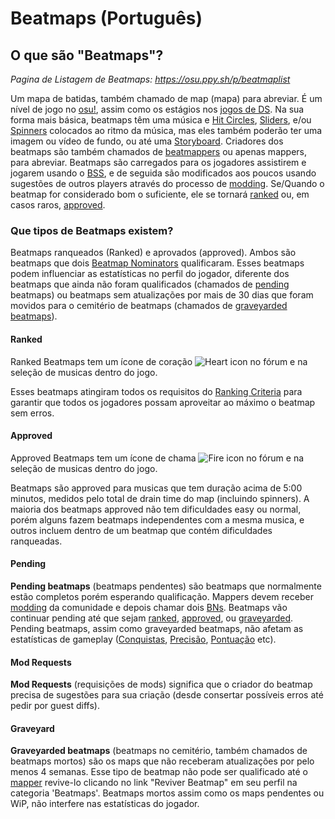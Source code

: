 # Beatmaps (Português)

## O que são "Beatmaps"?

*Pagina de Listagem de Beatmaps: <https://osu.ppy.sh/p/beatmaplist>*

Um mapa de batidas, também chamado de map (mapa) para abreviar. É um nível de jogo no [osu!](/wiki/Glossary), assim como os estágios nos [jogos de DS](/wiki/Glossary). Na sua forma mais básica, beatmaps têm uma música e [Hit Circles](/wiki/Hit_Objects), [Sliders](/wiki/Hit_Objects), e/ou [Spinners](/wiki/Hit_Objects) colocados ao ritmo da música, mas eles também poderão ter uma imagem ou vídeo de fundo, ou até uma [Storyboard](/wiki/Storyboards). Criadores dos beatmaps são também chamados de [beatmappers](/wiki/Glossary) ou apenas mappers, para abreviar. Beatmaps são carregados para os jogadores assistirem e jogarem usando o [BSS](/wiki/Glossary), e de seguida são modificados aos poucos usando sugestões de outros players através do processo de [modding](/wiki/Modding). Se/Quando o beatmap for considerado bom o suficiente, ele se tornará [ranked](#ranked) ou, em casos raros, [approved](#approved).

### Que tipos de Beatmaps existem?

Beatmaps ranqueados (Ranked) e aprovados (approved). Ambos são beatmaps que dois [Beatmap Nominators](/wiki/Beatmap_Nomination_Group) qualificaram. Esses beatmaps podem influenciar as estatísticas no perfil do jogador, diferente dos beatmaps que ainda não foram qualificados (chamados de [pending](#pending) beatmaps) ou beatmaps sem atualizações por mais de 30 dias que foram movidos para o cemitério de beatmaps (chamados de [graveyarded beatmaps](#graveyard)).

#### Ranked

Ranked Beatmaps tem um ícone de coração ![Heart icon](/wiki/shared/Heart.gif) no fórum e na seleção de musicas dentro do jogo.

Esses beatmaps atingiram todos os requisitos do [Ranking Criteria](/wiki/Ranking_Criteria) para garantir que todos os jogadores possam aproveitar ao máximo o beatmap sem erros.

#### Approved

Approved Beatmaps tem um ícone de chama ![Fire icon](/wiki/shared/Fire.gif) no fórum e na seleção de musicas dentro do jogo.

Beatmaps são approved para musicas que tem duração acima de 5:00 minutos, medidos pelo total de drain time do map (incluindo spinners). A maioria dos beatmaps approved não tem dificuldades easy ou normal, porém alguns fazem beatmaps independentes com a mesma musica, e outros incluem dentro de um beatmap que contém dificuldades ranqueadas.

#### Pending

**Pending beatmaps** (beatmaps pendentes) são beatmaps que normalmente estão completos porém esperando qualificação. Mappers devem receber [modding](/wiki/Modding) da comunidade e depois chamar dois [BNs](/wiki/Beatmap_Nomination_Group). Beatmaps vão continuar pending até que sejam [ranked](#ranked), [approved](#approved), ou [graveyarded](#graveyard). Pending beatmaps, assim como graveyarded beatmaps, não afetam as estatísticas de gameplay ([Conquistas](/wiki/Medals), [Precisão](/wiki/Accuracy), [Pontuação](/wiki/Score) etc).

#### Mod Requests

**Mod Requests** (requisições de mods) significa que o criador do beatmap precisa de sugestões para sua criação (desde consertar possíveis erros até pedir por guest diffs).

#### Graveyard

**Graveyarded beatmaps** (beatmaps no cemitério, também chamados de beatmaps mortos) são os maps que não receberam atualizações por pelo menos 4 semanas. Esse tipo de beatmap não pode ser qualificado até o [mapper](/wiki/Glossary) revive-lo clicando no link "Reviver Beatmap" em seu perfil na categoria 'Beatmaps'. Beatmaps mortos assim como os maps pendentes ou WiP, não interfere nas estatísticas do jogador.
